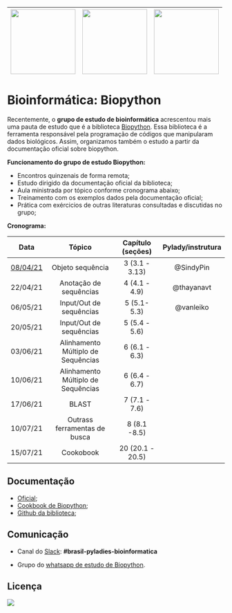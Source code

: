 | [<img src="https://github.com/pyladies-brazil/grupo-estudo-bioinformatica/blob/main/imagens/boneca_1.png" width=150>](https://github.com/pyladies-brazil/grupo-estudo-bioinformatica)| [<img src="https://github.com/pyladies-brazil/grupo-estudo-bioinformatica/blob/main/imagens/boneca_3.png" width=150>](https://github.com/pyladies-brazil/grupo-estudo-bioinformatica) | [<img src="https://github.com/pyladies-brazil/grupo-estudo-bioinformatica/blob/main/imagens/boneca_2.png" width=150>](https://github.com/pyladies-brazil/grupo-estudo-bioinformatica) |
|:------------:|:-----------:|:-----------:|

# Bioinformática: Biopython

Recentemente, o **grupo de estudo de bioinformática** acrescentou mais uma pauta de estudo que é a biblioteca [Biopython](https://biopython.org/). Essa biblioteca é a ferramenta responsável pela programação de códigos que manipularam dados biológicos. Assim, organizamos também o estudo a partir da documentação oficial sobre biopython. 

**Funcionamento do grupo de estudo Biopython:**
* Encontros quinzenais de forma remota; 
* Estudo dirigido da documentação oficial da biblioteca;
* Aula ministrada por tópico conforme cronograma abaixo;
* Treinamento com os exemplos dados pela documentação oficial;
* Prática com exércicios de outras literaturas consultadas e discutidas no grupo;

**Cronograma:**

Data | Tópico | Capítulo (seções) | Pylady/instrutura  |
:--:|:--:|:--:|:--:|
[08/04/21](https://github.com/pyladies-brazil/organizacao/issues/60) | Objeto sequência | 3 (3.1 - 3.13) | @SindyPin |
22/04/21 | Anotação de sequências | 4 (4.1 - 4.9) | @thayanavt   |
06/05/21 | Input/Out de sequências |5 (5.1-5.3) | @vanleiko |
20/05/21 | Input/Out de sequências | 5 (5.4 - 5.6) | |
03/06/21 | Alinhamento Múltiplo de Sequências | 6 (6.1 - 6.3) | |
10/06/21 | Alinhamento Múltiplo de Sequências | 6 (6.4 - 6.7) | |
17/06/21 | BLAST | 7 (7.1 - 7.6) | |
10/07/21 | Outrass ferramentas de busca | 8 (8.1 -8.5) | |
15/07/21 | Cookobook | 20 (20.1 - 20.5) | |

## Documentação

- [Oficial]( http://biopython.org);
- [Cookbook de Biopython](https://biopython.org/wiki/Category%3ACookbook);
- [Github da biblioteca](https://github.com/biopython/biopython);

## Comunicação

- Canal do [Slack](https://slackin.pyladies.com/): **#brasil-pyladies-bioinformatica**

- Grupo do [whatsapp de estudo de Biopython](https://chat.whatsapp.com/F9iiQcC7Juh1Df5rWc3dSR).

## Licença

[<img src="https://anaconda.org/anaconda/biopython/badges/license.svg">](https://github.com/biopython/biopython/blob/master/LICENSE.rst)